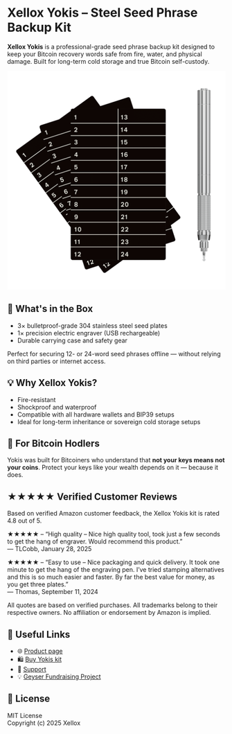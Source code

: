 # Xellox Yokis – Steel Seed Phrase Backup Kit

**Xellox Yokis** is a professional-grade seed phrase backup kit designed to keep your Bitcoin recovery words safe from fire, water, and physical damage. Built for long-term cold storage and true Bitcoin self-custody.

<img src="./xellox-yokis-kit-seed-backup-engraver.png" alt="Xellox Yokis Kit – triple steel plates and engraver" title="Xellox Yokis Kit – triple steel plates and engraver" width="600"/>

## 🔐 What's in the Box

- 3× bulletproof-grade 304 stainless steel seed plates  
- 1× precision electric engraver (USB rechargeable)  
- Durable carrying case and safety gear  

Perfect for securing 12- or 24-word seed phrases offline — without relying on third parties or internet access.

## 💡 Why Xellox Yokis?

- Fire-resistant  
- Shockproof and waterproof  
- Compatible with all hardware wallets and BIP39 setups  
- Ideal for long-term inheritance or sovereign cold storage setups  

## 🎯 For Bitcoin Hodlers

Yokis was built for Bitcoiners who understand that **not your keys means not your coins**. Protect your keys like your wealth depends on it — because it does.

## ★★★★★ Verified Customer Reviews

Based on verified Amazon customer feedback, the Xellox Yokis kit is rated 4.8 out of 5.

★★★★★ – “High quality – Nice high quality tool, took just a few seconds to get the hang of engraver. Would recommend this product.”  
— TLCobb, January 28, 2025

★★★★★ – “Easy to use – Nice packaging and quick delivery. It took one minute to get the hang of the engraving pen. I’ve tried stamping alternatives and this is so much easier and faster. By far the best value for money, as you get three plates.”  
— Thomas, September 11, 2024

All quotes are based on verified purchases. All trademarks belong to their respective owners. No affiliation or endorsement by Amazon is implied.

## 🔗 Useful Links

- 🌐 [Product page](https://www.xellox.io/yokis/)
- 🛍️ [Buy Yokis kit](https://www.xellox.io/product/yokis/)
- 🤝 [Support](https://www.xellox.io/support/)
- 💡 [Geyser Fundraising Project](https://geyser.fund/project/clavis)

## 📄 License

MIT License  
Copyright (c) 2025 Xellox
